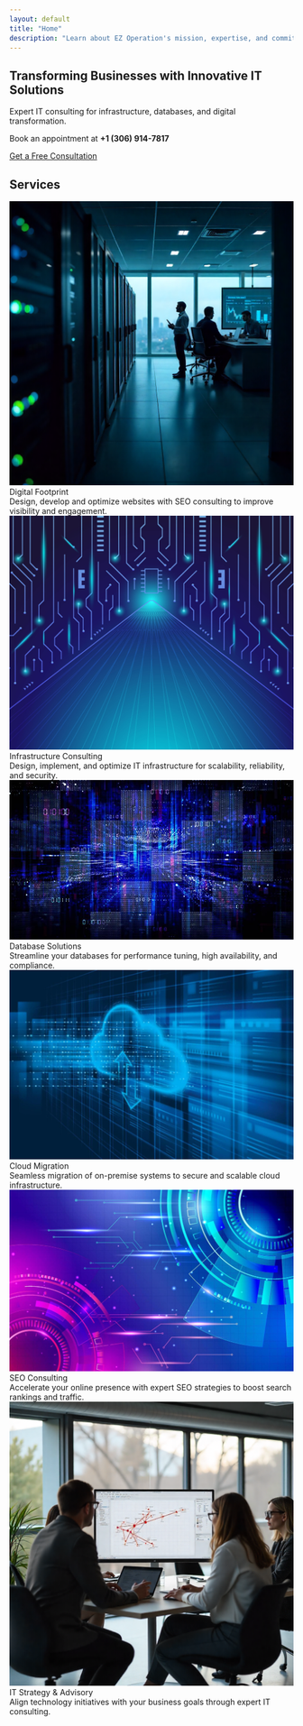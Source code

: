 ```yaml
---
layout: default
title: "Home"
description: "Learn about EZ Operation's mission, expertise, and commitment to digital transformation."
---
```


  <!-- Dynamic Content Area -->
  <section class="py-5 text-center bg-light" id="content-area">
    <div class="container">
      <h1 class="display-5 fw-bold">Transforming Businesses with Innovative IT Solutions</h1>
      <p class="lead">Expert IT consulting for infrastructure, databases, and digital transformation.</p>
      <p class="mb-4">Book an appointment at <strong>+1 (306) 914-7817</strong></p>
      <a href="{{'/contact' | relative_url }}" class="btn btn-primary btn-lg">Get a Free Consultation</a>

  <div class="row g-4 mt-5 justify-content-center text-center " id="services">
  <h2> Services </h2>
  <!-- Service 1 -->
  <div class="col-md-4">
    <div class="card service-card shadow-sm">
      <img src="assets/images/footprint.png" class="service-img" alt="Digital Footprint"/>
      <div class="card-body text-center">
        <i class="fas fa-globe service-icon"></i>
        <div class="service-title">Digital Footprint</div>
      </div>
      <div class="service-overlay">
        Design, develop and optimize websites with SEO consulting to improve visibility and engagement.
      </div>
    </div>
  </div>

  <!-- Service 2 -->
  <div class="col-md-4">
    <div class="card service-card shadow-sm">
      <img src="assets/images/infra.jpg" class="service-img" alt="Infrastructure Consulting"/>
      <div class="card-body text-center">
        <i class="fas fa-network-wired service-icon"></i>
        <div class="service-title">Infrastructure Consulting</div>
      </div>
      <div class="service-overlay">
        Design, implement, and optimize IT infrastructure for scalability, reliability, and security.
      </div>
    </div>
  </div>

  <!-- Service 3 -->
  <div class="col-md-4">
    <div class="card service-card shadow-sm">
      <img src="assets/images/database.jpg" class="service-img" alt="Database Solutions"/>
      <div class="card-body text-center">
        <i class="fas fa-database service-icon"></i>
        <div class="service-title">Database Solutions</div>
      </div>
      <div class="service-overlay">
        Streamline your databases for performance tuning, high availability, and compliance.
      </div>
    </div>
  </div>

  <!-- Service 4 -->
  <div class="col-md-4">
    <div class="card service-card shadow-sm">
      <img src="assets/images/cloud.jpg" class="service-img" alt="Cloud Migration"/>
      <div class="card-body text-center">
        <i class="fas fa-cloud-upload-alt service-icon"></i>
        <div class="service-title">Cloud Migration</div>
      </div>
      <div class="service-overlay">
        Seamless migration of on-premise systems to secure and scalable cloud infrastructure.
      </div>
    </div>
  </div>

  <!-- Service 5 -->
  <div class="col-md-4">
    <div class="card service-card shadow-sm">
      <img src="assets/images/SEO.jpg" class="service-img" alt="SEO Consulting"/>
      <div class="card-body text-center">
        <i class="fas fa-cogs service-icon"></i>
        <div class="service-title">SEO Consulting</div>
      </div>
      <div class="service-overlay">
        Accelerate your online presence with expert SEO strategies to boost search rankings and traffic.
      </div>
    </div>
  </div>

  <!-- Service 6 -->
  <div class="col-md-4">
    <div class="card service-card shadow-sm">
      <img src="assets/images/strategy.png" class="service-img" alt="IT Strategy & Advisory"/>
      <div class="card-body text-center">
        <i class="fas fa-lightbulb service-icon"></i>
        <div class="service-title">IT Strategy & Advisory</div>
      </div>
      <div class="service-overlay">
        Align technology initiatives with your business goals through expert IT consulting.
      </div>
    </div>

